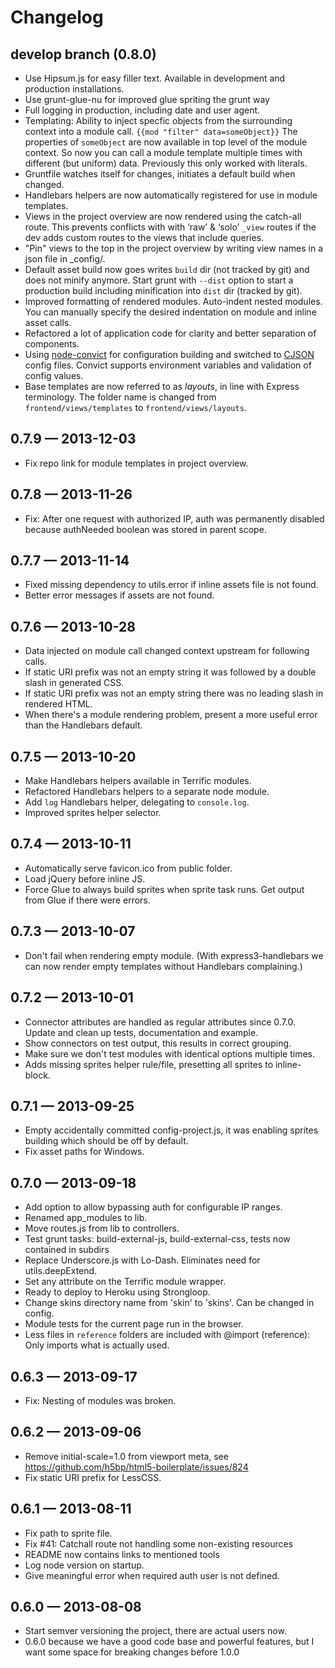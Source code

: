 # Changelog

## develop branch (0.8.0)

- Use Hipsum.js for easy filler text. Available in development and production installations.
- Use grunt-glue-nu for improved glue spriting the grunt way
- Full logging in production, including date and user agent.
- Templating: Ability to inject specfic objects from the surrounding context into a module call.
	`{{mod "filter" data=someObject}}` The properties of `someObject` are now available in top level of the module context.
	So now you can call a module template multiple times with different (but uniform) data. Previously this only worked
	with literals.
- Gruntfile watches itself for changes, initiates a default build when changed.
- Handlebars helpers are now automatically registered for use in module templates.
- Views in the project overview are now rendered using the catch-all route. This prevents conflicts with with ‘raw’ & ‘solo’ `_view` routes if the dev adds custom routes to the views that include queries.
- "Pin" views to the top in the project overview by writing view names in a json file in _config/.
- Default asset build now goes writes `build` dir (not tracked by git) and does not minify anymore. Start grunt with `--dist` option to start a production build including minification into `dist` dir (tracked by git).
- Improved formatting of rendered modules. Auto-indent nested modules. You can manually specify the desired indentation on module and inline asset calls.
- Refactored a lot of application code for clarity and better separation of components.
- Using [node-convict](https://github.com/mozilla/node-convict) for configuration building and switched to [CJSON](https://github.com/kof/node-cjson) config files. Convict supports environment variables and validation of config values.
- Base templates are now referred to as *layouts*, in line with Express terminology. The folder name is changed from `frontend/views/templates` to `frontend/views/layouts`.


## 0.7.9 — 2013-12-03

- Fix repo link for module templates in project overview.


## 0.7.8 — 2013-11-26

- Fix: After one request with authorized IP, auth was permanently disabled because authNeeded boolean was stored in
	parent scope.


## 0.7.7 — 2013-11-14

- Fixed missing dependency to utils.error if inline assets file is not found.
- Better error messages if assets are not found.


## 0.7.6 — 2013-10-28

- Data injected on module call changed context upstream for following calls.
- If static URI prefix was not an empty string it was followed by a double slash in generated CSS.
- If static URI prefix was not an empty string there was no leading slash in rendered HTML.
- When there's a module rendering problem, present a more useful error than the Handlebars default.


## 0.7.5 — 2013-10-20

- Make Handlebars helpers available in Terrific modules.
- Refactored Handlebars helpers to a separate node module.
- Add `log` Handlebars helper, delegating to `console.log`.
- Improved sprites helper selector.


## 0.7.4 — 2013-10-11

- Automatically serve favicon.ico from public folder.
- Load jQuery before inline JS.
- Force Glue to always build sprites when sprite task runs. Get output from Glue if there were errors.


## 0.7.3 — 2013-10-07

- Don't fail when rendering empty module. (With express3-handlebars we can now render empty templates without Handlebars complaining.)


## 0.7.2 — 2013-10-01

- Connector attributes are handled as regular attributes since 0.7.0. Update and clean up tests, documentation and example.
- Show connectors on test output, this results in correct grouping.
- Make sure we don't test modules with identical options multiple times.
- Adds missing sprites helper rule/file, presetting all sprites to inline-block.


## 0.7.1 — 2013-09-25

- Empty accidentally committed config-project.js, it was enabling sprites building which should be off by default.
- Fix asset paths for Windows.


## 0.7.0 — 2013-09-18

- Add option to allow bypassing auth for configurable IP ranges.
- Renamed app_modules to lib.
- Move routes.js from lib to controllers.
- Test grunt tasks: build-external-js, build-external-css, tests now contained in subdirs
- Replace Underscore.js with Lo-Dash. Eliminates need for utils.deepExtend.
- Set any attribute on the Terrific module wrapper.
- Ready to deploy to Heroku using Strongloop.
- Change skins directory name from 'skin' to 'skins'. Can be changed in config.
- Module tests for the current page run in the browser.
- Less files in `reference` folders are included with @import (reference): Only imports what is actually used.


## 0.6.3 — 2013-09-17

- Fix: Nesting of modules was broken.


## 0.6.2 — 2013-09-06

- Remove initial-scale=1.0 from viewport meta, see https://github.com/h5bp/html5-boilerplate/issues/824
- Fix static URI prefix for LessCSS.


## 0.6.1 — 2013-08-11

- Fix path to sprite file.
- Fix #41: Catchall route not handling some non-existing resources
- README now contains links to mentioned tools
- Log node version on startup.
- Give meaningful error when required auth user is not defined.


## 0.6.0 — 2013-08-08

- Start semver versioning the project, there are actual users now.
- 0.6.0 because we have a good code base and powerful features, but I want some space for breaking changes before 1.0.0
